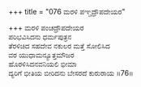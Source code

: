 +++
title = "076 ಮರಳಿ ಪಞ್ಚದ್ರೌಪದೇಯರ"

+++
ಮರಳಿ ಪಂಚದ್ರೌಪದೇಯರ  
ಪರಿಭವಿಸಿದನು ಧರ್ಮಪುತ್ರನ  
ತೆರಳಿಚಿದ ಸಹದೇವ ನಕುಲರ ಮತ್ತೆ ಸೋಲಿಸಿದ  
ವರ ಯುಧಾಮನ್ಯೂತ್ತಮೌಜರ  
ಹೊರಳಿಸಿದನವನಿಯಲಿ ಭೀಮಾ  
ದ್ಯರಿಗೆ ಭೀತಿಯ ಬೀರಿದನು ಬೇಸರದೆ ಕುರುರಾಯ     ॥76॥